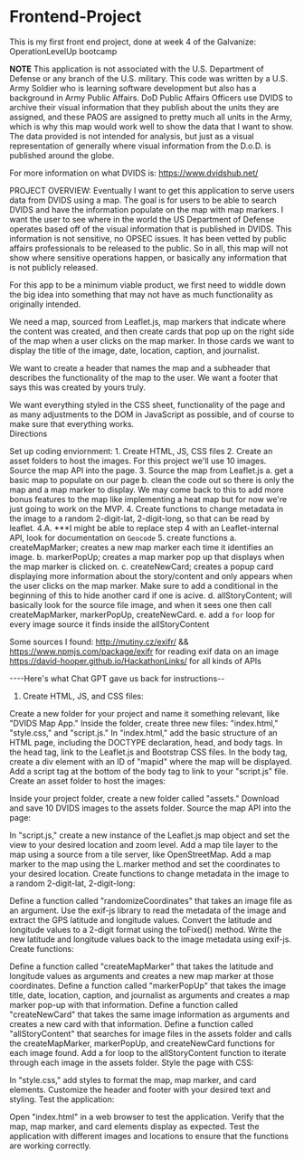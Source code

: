 # Frontend-Project
This is my first front end project, done at week 4 of the Galvanize: OperationLevelUp bootcamp

**NOTE** This application is not associated with the U.S. Department of Defense or any branch of the U.S. military. This code was written by a U.S. Army Soldier who is learning software development but also has a background in Army Public Affairs. DoD Public Affairs Officers use DVIDS to archive their visual information that they publish about the units they are assigned, and these PAOS are assigned to pretty much all units in the Army, which is why this map would work well to show the data that I want to show. The data provided is not intended for analysis, but just as a visual representation of generally where visual information from the D.o.D. is published around the globe. 

For more information on what DVIDS is: https://www.dvidshub.net/

PROJECT OVERVIEW:
Eventually I want to get this application to serve users data from DVIDS using a map. The goal is for users to be able to search DVIDS and have the information populate on the map with map markers. 
I want the user to see where in the world the US Department of Defense operates based off of the visual information that is published in DVIDS. This information is not sensitive, no OPSEC issues. It has been vetted by public affairs professionals to be released to the public. So in all, this map will not show where sensitive operations happen, or basically any information that is not publicly released. 



For this app to be a minimum viable product, we first need to widdle down the big idea into something that may not have as much functionality as originally intended.

We need a map, sourced from Leaflet.js, map markers that indicate where the content was created, and then create cards that pop up on the right side of the map when a user clicks on the map marker. In those cards we want to display the title of the image, date, location, caption, and journalist.

We want to create a header that names the map and a subheader that describes the functionality of the map to the user. We want a footer that says this was created by yours truly.

We want everything styled in the CSS sheet, functionality of the page and as many adjustments to the DOM in JavaScript as possible, and of course to make sure that everything works.  
Directions

Set up coding enviornment:
    1. Create HTML, JS, CSS files
    2. Create an asset folders to host the images. For this project we'll use 10 images.
Source the map API into the page.
    3. Source the map from Leaflet.js
        a. get a basic map to populate on our page
        b. clean the code out so there is only the map and a map marker to display. We may come back to this to add more bonus features to the map like implementing a heat map but for now we're just going to work on the MVP.
    4. Create functions to change metadata in the image to a random 2-digit-lat, 2-digit-long, so that can be read by leaflet.
    4.A. ***I might be able to replace step 4 with an Leaflet-internal API, look for documentation on `Geocode`
    5. create functions
         a. createMapMarker; creates a new map marker each time it identifies an image.
         b. markerPopUp; creates a map marker pop up that displays when the map marker is clicked on.
         c. createNewCard; creates a popup card displaying more information about the story/content and only appears when the user clicks on the map marker. Make sure to add a conditional in the beginning of this to hide another card if one is acive. 
         d. allStoryContent; will basically look for the source file image, and when it sees one then call createMapMarker, markerPopUp, createNewCard.
         e. add a `for` loop for every image source it finds inside the allStoryContent


Some sources I found:
http://mutiny.cz/exifr/  && https://www.npmjs.com/package/exifr for reading exif data on an image
https://david-hooper.github.io/HackathonLinks/ for all kinds of APIs 



----Here's what Chat GPT gave us back for instructions--
1. Create HTML, JS, and CSS files:

Create a new folder for your project and name it something relevant, like "DVIDS Map App."
Inside the folder, create three new files: "index.html," "style.css," and "script.js."
In "index.html," add the basic structure of an HTML page, including the DOCTYPE declaration, head, and body tags.
In the head tag, link to the Leaflet.js and Bootstrap CSS files.
In the body tag, create a div element with an ID of "mapid" where the map will be displayed.
Add a script tag at the bottom of the body tag to link to your "script.js" file.
Create an asset folder to host the images:

Inside your project folder, create a new folder called "assets."
Download and save 10 DVIDS images to the assets folder.
Source the map API into the page:

In "script.js," create a new instance of the Leaflet.js map object and set the view to your desired location and zoom level.
Add a map tile layer to the map using a source from a tile server, like OpenStreetMap.
Add a map marker to the map using the L.marker method and set the coordinates to your desired location.
Create functions to change metadata in the image to a random 2-digit-lat, 2-digit-long:

Define a function called "randomizeCoordinates" that takes an image file as an argument.
Use the exif-js library to read the metadata of the image and extract the GPS latitude and longitude values.
Convert the latitude and longitude values to a 2-digit format using the toFixed() method.
Write the new latitude and longitude values back to the image metadata using exif-js.
Create functions:

Define a function called "createMapMarker" that takes the latitude and longitude values as arguments and creates a new map marker at those coordinates.
Define a function called "markerPopUp" that takes the image title, date, location, caption, and journalist as arguments and creates a map marker pop-up with that information.
Define a function called "createNewCard" that takes the same image information as arguments and creates a new card with that information.
Define a function called "allStoryContent" that searches for image files in the assets folder and calls the createMapMarker, markerPopUp, and createNewCard functions for each image found.
Add a for loop to the allStoryContent function to iterate through each image in the assets folder.
Style the page with CSS:

In "style.css," add styles to format the map, map marker, and card elements.
Customize the header and footer with your desired text and styling.
Test the application:

Open "index.html" in a web browser to test the application.
Verify that the map, map marker, and card elements display as expected.
Test the application with different images and locations to ensure that the functions are working correctly.